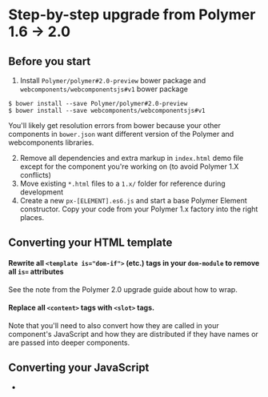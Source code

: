 # Step-by-step upgrade from Polymer 1.6 -> 2.0

## Before you start

1. Install `Polymer/polymer#2.0-preview` bower package and `webcomponents/webcomponentsjs#v1` bower package

```
$ bower install --save Polymer/polymer#2.0-preview
$ bower install --save webcomponents/webcomponentsjs#v1
```

You'll likely get resolution errors from bower because your other components in `bower.json` want different version of the Polymer and webcomponents libraries.

2. Remove all dependencies and extra markup in `index.html` demo file except for the component you're working on (to avoid Polymer 1.X conflicts)
3. Move existing `*.html` files to a `1.x/` folder for reference during development
4. Create a new `px-[ELEMENT].es6.js` and start a base Polymer Element constructor. Copy your code from your Polymer 1.x factory into the right places.

## Converting your HTML template

#### Rewrite all `<template is="dom-if">` (etc.) tags in your `dom-module` to remove all `is=` attributes

See the note from the Polymer 2.0 upgrade guide about how to wrap.

#### Replace all `<content>` tags with `<slot>` tags. 

Note that you'll need to also convert how they are called in your component's JavaScript and how they are distributed if they have names or are passed into deeper components.

## Converting your JavaScript

* 
